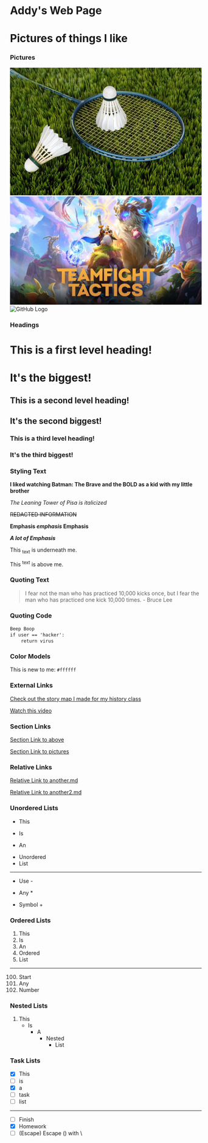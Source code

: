 # Addy's Web Page

# Pictures of things I like
### Pictures
![Badminton](/images/badminton.jpeg)
![TFT](/images/TFT.jpeg)
![GitHub Logo](https://upload.wikimedia.org/wikipedia/commons/thumb/c/c2/GitHub_Invertocat_Logo.svg/1200px-GitHub_Invertocat_Logo.svg.png)

### Headings

# This is a first level heading! 
# It's the biggest!

## This is a second level heading! 
## It's the second biggest!

### This is a third level heading! 
### It's the third biggest!

### Styling Text

**I liked watching Batman: The Brave and the BOLD as a kid with my little brother**

*The Leaning Tower of Pisa is italicized*

~~REDACTED INFORMATION~~

**Emphasis _emphasis_ Emphasis**

***A lot of Emphasis***

This <sub>text</sub> is underneath me.

This <sup>text</sup> is above me.

### Quoting Text

> I fear not the man who has practiced 10,000 kicks once, but I fear the man who has practiced one kick 10,000 times. - Bruce Lee

### Quoting Code

```
Beep Boop
if user == 'hacker':
    return virus
```
### Color Models

This is new to me: `#ffffff`

### External Links

[Check out the story map I made for my history class](https://uploads.knightlab.com/storymapjs/8b98df9c503338e7eaa6f6d655e7631d/revelle-history/index.html)

[Watch this video](https://youtu.be/dQw4w9WgXcQ?si=0-iWjd4LDNxWwHfM)

### Section Links

[Section Link to above](#addys-web-page)

[Section Link to pictures](#pictures)

### Relative Links 

[Relative Link to another.md](/another.md)

[Relative Link to another2.md](/images/another2.md)

### Unordered Lists

- This
* Is
+ An
- Unordered
- List

---

- Use -
* Any *
+ Symbol +

### Ordered Lists

1. This
2. Is
3. An
4. Ordered
5. List

---

100. Start
101. Any
102. Number

### Nested Lists

1. This
   - Is
     - A
       - Nested
         - List

### Task Lists

- [x] This
- [ ] is
- [x] a
- [ ] task
- [ ] list  

---

- [ ] Finish
- [x] Homework
- [ ] \(Escape) Escape () with \